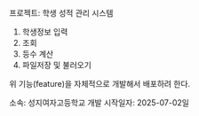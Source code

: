 프로젝트: 학생 성적 관리 시스템
1. 학생정보 입력
2. 조회
3. 등수 계산
4. 파일저장 및 불러오기

위 기능(feature)을 자체적으로 개발해서 배포하려 한다.

소속: 성지여자고등학교
개발 시작일자: 2025-07-02일